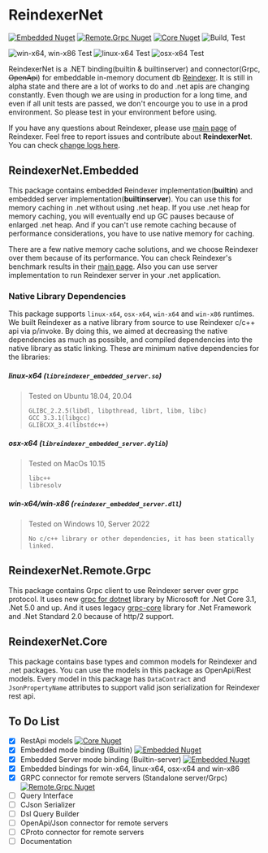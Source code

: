 # ReindexerNet

[![Embedded  Nuget](https://img.shields.io/nuget/v/ReindexerNet.Embedded?label=Embedded&color=1182c2&style=flat-square&logo=nuget)](https://www.nuget.org/packages/ReindexerNet.Embedded)
[![Remote.Grpc  Nuget](https://img.shields.io/nuget/v/ReindexerNet.Remote.Grpc?label=Remote.Grpc&color=1182c2&style=flat-square&logo=nuget)](https://www.nuget.org/packages/ReindexerNet.Remote.Grpc)
[![Core Nuget](https://img.shields.io/nuget/v/ReindexerNet.Core?label=Core&color=1182c2&style=flat-square&logo=nuget)](https://www.nuget.org/packages/ReindexerNet.Core)
![Build, Test](https://github.com/oruchreis/ReindexerNet/workflows/Build,%20Test,%20Package/badge.svg)

![win-x64, win-x86 Test](https://github.com/oruchreis/ReindexerNet/workflows/win-x64,%20win-x86%20Test/badge.svg)
![linux-x64 Test](https://github.com/oruchreis/ReindexerNet/workflows/linux-x64%20Test/badge.svg)
![osx-x64 Test](https://github.com/oruchreis/ReindexerNet/workflows/osx-x64%20Test/badge.svg)

ReindexerNet is a .NET binding(builtin & builtinserver) and connector(Grpc, ~~OpenApi~~) for embeddable in-memory document db [Reindexer](https://github.com/Restream/reindexer). 
It is still in alpha state and there are a lot of works to do and .net apis are changing constantly. Even though we are using in production for a long time, and even if all unit tests are passed, we don't encourge you to use in a prod environment. So please test in your environment before using.

If you have any questions about Reindexer, please use [main page](https://github.com/Restream/reindexer) of Reindexer. Feel free to report issues and contribute about **ReindexerNet**. You can check [change logs here](CG.md).

## ReindexerNet.Embedded
This package contains embedded Reindexer implementation(**builtin**) and embedded server implementation(**builtinserver**). You can use this for memory caching in .net without using .net heap. 
If you use .net heap for memory caching, you will eventually end up GC pauses because of enlarged .net heap. And if you can't use remote caching because of performance considerations, you have to use native memory for caching. 

There are a few native memory cache solutions, and we choose Reindexer over them because of its performance. You can check Reindexer's benchmark results in their [main page](https://github.com/Restream/reindexer). Also you can use server implementation to run Reindexer server in your .net application.

### Native Library Dependencies
This package supports `linux-x64`, `osx-x64`, `win-x64` and `win-x86` runtimes. We built Reindexer as a native library from source to use Reindexer c/c++ api via p/invoke. By doing this, we aimed at decreasing the native dependencies as much as possible, and compiled dependencies into the native library as static linking. These are minimum native dependencies for the libraries:
##### linux-x64 (`libreindexer_embedded_server.so`)
> Tested on Ubuntu 18.04, 20.04
> ```
> GLIBC_2.2.5(libdl, libpthread, librt, libm, libc)
> GCC_3.3.1(libgcc)
> GLIBCXX_3.4(libstdc++)
> ```

##### osx-x64 (`libreindexer_embedded_server.dylib`)
> Tested on MacOs 10.15
> ```
> libc++
> libresolv
> ```

##### win-x64/win-x86 (`reindexer_embedded_server.dll`)
> Tested on Windows 10, Server 2022
> ```
> No c/c++ library or other dependencies, it has been statically linked.
> ```


## ReindexerNet.Remote.Grpc
This package contains Grpc client to use Reindexer server over grpc protocol. It uses new [grpc for dotnet](https://github.com/grpc/grpc-dotnet) library by Microsoft for .Net Core 3.1, .Net 5.0 and up. And it uses legacy [grpc-core](https://github.com/grpc/grpc/tree/master/src/csharp) library for .Net Framework and .Net Standard 2.0 because of http/2 support.

## ReindexerNet.Core
This package contains base types and common models for Reindexer and .net packages. You can use the models in this package as OpenApi/Rest models. Every model in this package has `DataContract` and `JsonPropertyName` attributes to support valid json serialization for Reindexer rest api.


## To Do List
 - [x] RestApi models [![Core  Nuget](https://img.shields.io/nuget/v/ReindexerNet.Core?label=Core&color=1182c2&logo=nuget)](https://www.nuget.org/packages/ReindexerNet.Core)
 - [x] Embedded mode binding (Builtin) [![Embedded  Nuget](https://img.shields.io/nuget/v/ReindexerNet.Embedded?label=Embedded&color=1182c2&logo=nuget)](https://www.nuget.org/packages/ReindexerNet.Embedded)
 - [x] Embedded Server mode binding (Builtin-server) [![Embedded  Nuget](https://img.shields.io/nuget/v/ReindexerNet.Embedded?label=Embedded&color=1182c2&logo=nuget)](https://www.nuget.org/packages/ReindexerNet.Embedded)
 - [x] Embedded bindings for win-x64, linux-x64, osx-x64 and win-x86
 - [x] GRPC connector for remote servers (Standalone server/Grpc) [![Remote.Grpc  Nuget](https://img.shields.io/nuget/v/ReindexerNet.Remote.Grpc?label=Remote.Grpc&color=1182c2&logo=nuget)](https://www.nuget.org/packages/ReindexerNet.Remote.Grpc)
 - [ ] Query Interface
 - [ ] CJson Serializer
 - [ ] Dsl Query Builder
 - [ ] OpenApi/Json connector for remote servers
 - [ ] CProto connector for remote servers
 - [ ] Documentation 